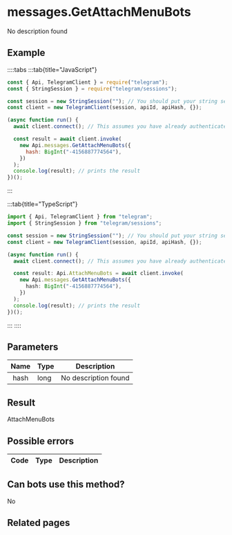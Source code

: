 # messages.GetAttachMenuBots

No description found

## Example

::::tabs
:::tab{title="JavaScript"}

```js
const { Api, TelegramClient } = require("telegram");
const { StringSession } = require("telegram/sessions");

const session = new StringSession(""); // You should put your string session here
const client = new TelegramClient(session, apiId, apiHash, {});

(async function run() {
  await client.connect(); // This assumes you have already authenticated with .start()

  const result = await client.invoke(
    new Api.messages.GetAttachMenuBots({
      hash: BigInt("-4156887774564"),
    })
  );
  console.log(result); // prints the result
})();
```

:::

:::tab{title="TypeScript"}

```ts
import { Api, TelegramClient } from "telegram";
import { StringSession } from "telegram/sessions";

const session = new StringSession(""); // You should put your string session here
const client = new TelegramClient(session, apiId, apiHash, {});

(async function run() {
  await client.connect(); // This assumes you have already authenticated with .start()

  const result: Api.AttachMenuBots = await client.invoke(
    new Api.messages.GetAttachMenuBots({
      hash: BigInt("-4156887774564"),
    })
  );
  console.log(result); // prints the result
})();
```

:::
::::

## Parameters

| Name | Type | Description          |
| :--: | ---- | -------------------- |
| hash | long | No description found |

## Result

AttachMenuBots

## Possible errors

| Code | Type | Description |
| :--: | ---- | ----------- |

## Can bots use this method?

No

## Related pages
